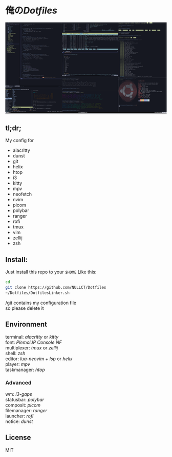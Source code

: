 # 俺の*Dotfiles*

![ScreenShot](Screenshot.png)

## tl;dr;
My config for
- alacritty
- dunst
- git
- helix
- htop
- i3
- kitty
- mpv
- neofetch
- nvim
- picom
- polybar
- ranger
- rofi
- tmux
- vim
- zellij
- zsh

## Install:
Just install this repo to your `$HOME`
Like this:
``` bash
cd
git clone https://github.com/NULLCT/Dotfiles
~/Dotfiles/DotfilesLinker.sh
```
/git contains my configuration file  
so please delete it

## Environment
terminal: *alacritty* or *kitty*  
font: *PlemolJP Console NF*  
multiplexer: *tmux* or *zellij*  
shell: *zsh*  
editor: *lua-neovim + lsp* or *helix*  
player: *mpv*  
taskmanager: *htop*  

### Advanced
wm: *i3-gaps*  
statusbar: *polybar*  
composit: *picom*  
filemanager: *ranger*  
launcher: *rofi*  
notice: *dunst*  

## License
MIT
